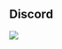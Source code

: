 ## Discord
<a href="https://discord.com/users/578594879681331200"  align="left">
    <img src="https://lanyard.cnrad.dev/api/578594879681331200?theme=light&bg=FF0000&borderRadius=15px&animated=true(.%20%E2%9D%9B%20%E1%B4%97%20%E2%9D%9B.)">
</a>
